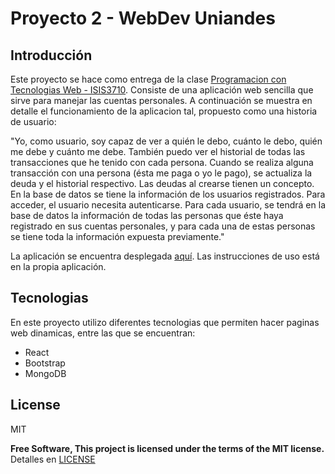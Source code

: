 # Proyecto 2 - WebDev Uniandes

## Introducción

Este proyecto se hace como entrega de la clase
[Programacion con Tecnologias Web - ISIS3710](http://johnguerra.co/classes/webDevelopment_spring_2018/). Consiste de una aplicación web sencilla que sirve para manejar las cuentas personales. A continuación se muestra en detalle el funcionamiento de la aplicacion tal, propuesto como una historia de usuario:

"Yo, como usuario, soy capaz de ver a quién le debo, cuánto le debo, quién me debe y cuánto me debe. También puedo ver el historial de todas las transacciones que he tenido con cada persona. Cuando se realiza alguna transacción con una persona (ésta me paga o yo le pago), se actualiza la deuda y el historial respectivo. Las deudas al crearse tienen un concepto. En la base de datos se tiene la información de los usuarios registrados. Para acceder, el usuario necesita autenticarse. Para cada usuario, se tendrá en la base de datos la información de todas las personas que éste haya registrado en sus cuentas personales, y para cada una de estas personas se tiene toda la información expuesta previamente."

La aplicación se encuentra desplegada [aquí](https://proyecto-2-pc.herokuapp.com/). Las instrucciones de uso está en la propia aplicación.

## Tecnologias

En este proyecto utilizo diferentes tecnologias que permiten hacer paginas web dinamicas, entre las que se encuentran:

  - React 
  - Bootstrap
  - MongoDB

License
----

MIT


**Free Software, This project is licensed under the terms of the MIT license.**
Detalles en [LICENSE](https://raw.githubusercontent.com/jcpinilla/proyecto-2/master/LICENSE)

